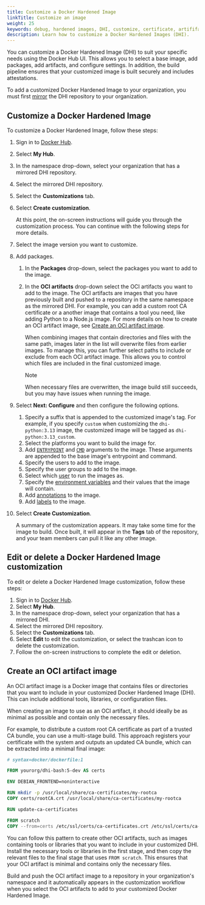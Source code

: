 ```yaml
---
title: Customize a Docker Hardened Image
linkTitle: Customize an image
weight: 25
keywords: debug, hardened images, DHI, customize, certificate, artififact
description: Learn how to customize a Docker Hardened Images (DHI).
---
```


You can customize a Docker Hardened Image (DHI) to suit your specific needs
using the Docker Hub UI. This allows you to select a base image, add packages,
add artifacts, and configure settings. In addition, the build pipeline ensures that
your customized image is built securely and includes attestations.

To add a customized Docker Hardened Image to your organization, you must first
[mirror](./mirror.md) the DHI repository to your organization.

## Customize a Docker Hardened Image

To customize a Docker Hardened Image, follow these steps:

1. Sign in to [Docker Hub](https://hub.docker.com).
2. Select **My Hub**.
3. In the namespace drop-down, select your organization that has a mirrored DHI
   repository.
4. Select the mirrored DHI repository.
5. Select the **Customizations** tab.
6. Select **Create customization**.

   At this point, the on-screen instructions will guide you through the
   customization process. You can continue with the following steps for more
   details.

7. Select the image version you want to customize.
8. Add packages.

   1. In the **Packages** drop-down, select the packages you want to add to the
      image.
   2. In the **OCI artifacts** drop-down select the OCI artifacts you want to
      add to the image. The OCI artifacts are images that you have previously
      built and pushed to a repository in the same namespace as the mirrored
      DHI. For example, you can add a custom root CA certificate or a another
      image that contains a tool you need, like adding Python to a Node.js
      image. For more details on how to create an OCI artifact image, see
      [Create an OCI artifact image](#create-an-oci-artifact-image).

      When combining images that contain directories and files with the same
      path, images later in the list will overwrite files from earlier images.
      To manage this, you can further select paths to include or exclude from
      each OCI artifact image. This allows you to control which files are
      included in the final customized image.

      > [!NOTE]
      >
      > When necessary files are overwritten, the image build still
      > succeeds, but you may have issues when running the image.

9. Select **Next: Configure** and then configure the following options.

   1. Specify a suffix that is appended to the customized image's tag. For
      example, if you specify `custom` when customizing the `dhi-python:3.13`
      image, the customized image will be tagged as `dhi-python:3.13_custom`.
   2. Select the platforms you want to build the image for.
   3. Add [`ENTRYPOINT`](/reference/dockerfile/#entrypoint) and
      [`CMD`](/reference/dockerfile/#cmd) arguments to the image. These
      arguments are appended to the base image's entrypoint and command.
   4. Specify the users to add to the image.
   5. Specify the user groups to add to the image.
   6. Select which [user](/reference/dockerfile/#user) to run the images as.
   7. Specify the [environment variables](/reference/dockerfile/#env) and their
      values that the image will contain.
   8. Add [annotations](/build/metadata/annotations/) to the image.
   9. Add [labels](/reference/dockerfile/#label) to the image.
10. Select **Create Customization**.

    A summary of the customization appears. It may take some time for the image
    to build. Once built, it will appear in the **Tags** tab of the repository,
    and your team members can pull it like any other image.

## Edit or delete a Docker Hardened Image customization

To edit or delete a Docker Hardened Image customization, follow these steps:

1. Sign in to [Docker Hub](https://hub.docker.com).
2. Select **My Hub**.
3. In the namespace drop-down, select your organization that has a mirrored DHI.
4. Select the mirrored DHI repository.
5. Select the **Customizations** tab.
6. Select **Edit** to edit the customization, or select the trashcan icon to
   delete the customization.
7. Follow the on-screen instructions to complete the edit or deletion.

## Create an OCI artifact image

An OCI artifact image is a Docker image that contains files or directories that
you want to include in your customized Docker Hardened Image (DHI). This can
include additional tools, libraries, or configuration files.

When creating an image to use as an OCI artifact, it should ideally be as
minimal as possible and contain only the necessary files.

For example, to distribute a custom root CA certificate as part of a trusted CA
bundle, you can use a multi-stage build. This approach registers your
certificate with the system and outputs an updated CA bundle, which can be
extracted into a minimal final image:

```dockerfile
# syntax=docker/dockerfile:1

FROM yourorg/dhi-bash:5-dev AS certs

ENV DEBIAN_FRONTEND=noninteractive

RUN mkdir -p /usr/local/share/ca-certificates/my-rootca
COPY certs/rootCA.crt /usr/local/share/ca-certificates/my-rootca

RUN update-ca-certificates

FROM scratch
COPY --from=certs /etc/ssl/certs/ca-certificates.crt /etc/ssl/certs/ca-certificates.crt
```

You can follow this pattern to create other OCI artifacts, such as images
containing tools or libraries that you want to include in your customized DHI.
Install the necessary tools or libraries in the first stage, and then copy the
relevant files to the final stage that uses `FROM scratch`. This ensures that
your OCI artifact is minimal and contains only the necessary files.

Build and push the OCI artifact image to a repository in your organization's
namespace and it automatically appears in the customization workflow when you
select the OCI artifacts to add to your customized Docker Hardened Image.
